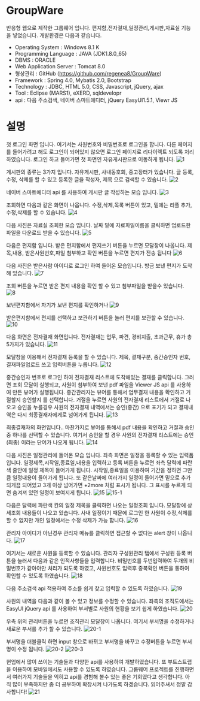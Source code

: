 # GroupWare
반응형 웹으로 제작한 그룹웨어 입니다. 
편지함,전자결재,일정관리,게시판,자료실 기능을 넣었습니다.
개발환경은 다음과 같습니다.

- Operating System : Windows 8.1 K
- Programming Language : JAVA (JDK1.8.0_65)
- DBMS : ORACLE
- Web Application Server : Tomcat 8.0
- 형상관리 : GitHub (https://github.com/regenea8/GroupWare)
- Framework : Spring 4.0, Mybatis 2.0, Bootstrap
- Technology : JDBC, HTML 5.0, CSS, Javascript, jQuery, ajax
- Tool : Eclipse (MARS1), eXERD, sqldevelopr  
- api : 다음 주소검색, 네이버 스마트에디터, jQuery EasyUI1.5.1, Viewr JS

# 설명

첫 로그인 화면 입니다. 
여기서는 사원번호와 비밀번호로 로그인을 합니다.
다른 페이지를 들어가려고 해도 로그인이 되어있지 않으면 로그인 페이지로 리다이렉트 되도록 처리 하였습니다.
로그인 하고 들어가면 첫 화면인 자유게시판으로 이동하게 됩니다. 
![1](https://user-images.githubusercontent.com/23238585/62043999-d7cf9c00-b23c-11e9-8630-16489811210c.jpg)

게시판의 종류는 3가지 입니다. 
자유게시판, 사내동호회, 중고장터가 있습니다.
글 등록, 수정, 삭제를 할 수 있고 등록한 글을 작성자, 제목 으로 검색할 수 있습니다.
![2](https://user-images.githubusercontent.com/23238585/62044000-d8683280-b23c-11e9-9a0d-1b4cde9b7db5.jpg)

네이버 스마트에디터 api 를 사용하여 게시판 글 작성하는 모습 입니다.
![3](https://user-images.githubusercontent.com/23238585/62044001-d8683280-b23c-11e9-8cf7-7b9a6c41cb5c.jpg)

조회하면 다음과 같은 화면이 나옵니다. 
수정,삭제,목록 버튼이 있고, 밑에는 리플 추가,수정,삭제를 할 수 있습니다.
![4](https://user-images.githubusercontent.com/23238585/62044002-d8683280-b23c-11e9-84cc-8f6c1626d1bb.jpg)

다음 사진은 자료실 조회한 모습 입니다. 
날짜 밑에 자료파일이름을 클릭하면  업로드한 파일을 다운로드 받을 수 있습니다.
![5](https://user-images.githubusercontent.com/23238585/62044003-d8683280-b23c-11e9-8aca-4f2d97a4cd26.jpg)

다음은 편지함 입니다. 받은 편지함에서 편지쓰기 버튼을 누르면 모달창이 나옵니다.
제목,내용, 받은사원번호,파일 첨부하고 확인 버튼을 누르면 편지가 전송 됩니다
![6](https://user-images.githubusercontent.com/23238585/62044004-d900c900-b23c-11e9-8b9d-84f5d353ef84.jpg)

다음 사진은 받은사람 아이디로 로그인 하여 들어온 모습입니다.
방금 보낸 편지가 도착해 있습니다.
![7](https://user-images.githubusercontent.com/23238585/62044005-d900c900-b23c-11e9-809d-e7b5930fd3d6.jpg)

조회 버튼을 누르면 받은 편지 내용을 확인 할 수 있고 첨부파일을 받을수 있습니다.
![8](https://user-images.githubusercontent.com/23238585/62044006-d900c900-b23c-11e9-89d6-3fd84b6bce48.jpg)

보낸편지함에서 자기가 보낸 편지를 확인하거나
![9](https://user-images.githubusercontent.com/23238585/62044007-d900c900-b23c-11e9-905c-20f92f39ec95.jpg)

받은편지함에서 편지를 선택하고 보관하기 버튼을 눌러 편지를 보관할 수 있습니다.
![10](https://user-images.githubusercontent.com/23238585/62044009-d9995f80-b23c-11e9-9736-23d6123d4f64.jpg)

다음 화면은 전자결재 화면입니다. 
전자결재는 업무, 파견, 경비지출, 초과근무, 휴가 총 5가지가 있습니다. 
![11](https://user-images.githubusercontent.com/23238585/62044010-d9995f80-b23c-11e9-9775-3de2f1609afa.jpg)

모달창을 이용해서 전자결재 등록을 할 수 있습니다.
제목, 결재구분, 중간승인자 번호, 결재파일업로드 쓰고 입력버튼을 누릅니다. 
![12](https://user-images.githubusercontent.com/23238585/62044011-d9995f80-b23c-11e9-97f7-0eef676737d9.jpg)

중간승인자 번호로 로그인 하여 전자결재 리스트에 도착해있는 결재를 클릭합니다.
그러면 조회 모달이 실행되고, 사원이 첨부하여 보낸 pdf 파일을 Viewer JS api 를 사용하여 만든 뷰어가 실행됩니다.
중간관리자는 뷰어를 통해서 업무결재 내용을 확인하고 거절할지 승인할지 를 선택합니다.
거절을 누르면 사원의 전자결재 리스트에서 거절로 나오고 승인을 누를경우 사원의 전자결재 내역에서는 승인(중간) 으로 표기가 되고 결재내역은 다시 최종결재자에게로 넘어가게 됩니다.
![13](https://user-images.githubusercontent.com/23238585/62044012-d9995f80-b23c-11e9-9d89-28edffcdde37.jpg)

최종결재자의 화면입니다.. 마찬가지로 뷰어를 통해서 pdf 내용을 확인하고 거절과 승인 중 하나를 선택할 수 있습니다. 
여기서 승인을 할 경우 사원의 전자결재 리스트에는 승인(최종) 이라는 단어가 나오게 됩니다.
![14](https://user-images.githubusercontent.com/23238585/62044014-da31f600-b23c-11e9-9f2f-3e06c8b1595c.jpg)

다음 사진은 일정관리에 들어온 모습 입니다.
좌측 화면은 일정을 등록할 수 있는 입력폼 입니다.
일정제목,시작일,종료일,내용을 입력하고 등록 버튼을 누르면 좌측 달력에 파란색 줄안에 일정 제목이 들어가게 됩니다.
시작일,종료일을 이용하여 기간을 정하면 그만큼 일정내용이 들어가게 됩니다.
또 같은날짜에 여러가지 일정이 들어가면 밑으로 추가 되게끔 되어있고 3개 이상 넘어가면 +2more 처럼 표시가 됩니다.
그 표시를 누르게 되면 숨겨져 있던 일정이 보여지게 됩니다.
![15](https://user-images.githubusercontent.com/23238585/62044016-da31f600-b23c-11e9-828e-596f0a0516ff.jpg)
![15-1](https://user-images.githubusercontent.com/23238585/62044017-da31f600-b23c-11e9-8c14-2c9134217906.jpg)

다음은 달력에 파란색 칸의 일정 제목을 클릭하면 나오는 일정조회 입니다.
모달창에 상세조회 내용들이 나오고 있습니다.
사내 일정이기 때문에 로그인 한 사원이 수정,삭제를 할 수 없지만 개인 일정에서는 수정 삭제가 가능 합니다.
![16](https://user-images.githubusercontent.com/23238585/62044018-da31f600-b23c-11e9-8ebb-bf1be50b05b6.jpg)

관리자 아이디가 아닌경우 관리자 메뉴를 클릭하면 접근할 수 없다는 alert 창이 나옵니다.
![17](https://user-images.githubusercontent.com/23238585/62044019-daca8c80-b23c-11e9-8570-33c9a796f96d.jpg)

여기서는 새로운 사원을 등록할 수 있습니다.
관리자 구성원관리 탭에서 구성원 등록 버튼을 눌러서 다음과 같은 인적사항들을 입력합니다.
비밀번호를 두번입력하여 두개의 비밀번호가 같아야만 처리가 되도록 하였고, 사원번호도 입력후 중복확인 버튼을 통하여 확인할 수 있도록 하였습니다.
![18](https://user-images.githubusercontent.com/23238585/62044020-daca8c80-b23c-11e9-84cb-c8a3a02aef7b.jpg)

다음 주소검색 api 적용하여 주소를 쉽게 찾고 입력할 수 있도록 하였습니다.
![19](https://user-images.githubusercontent.com/23238585/62044021-daca8c80-b23c-11e9-9252-6305ed0c5264.jpg)

사원의 내역을 다음과 같이 볼 수 있고 정보를 수정할 수 있습니다.
좌측의 조직도에서는 EasyUI jQuery api 를 사용하여 부서별로 사원의 현황을 보기 쉽게 하였습니다.
![20](https://user-images.githubusercontent.com/23238585/62044023-daca8c80-b23c-11e9-9721-c5f91714364a.jpg)

우측 위의 관리버튼을 누르면 조직관리 모달창이 나옵니다.
여기서 부서명을 수정하거나 새로운 부서를 추가 할 수 있습니다.
![20-1](https://user-images.githubusercontent.com/23238585/62044024-db632300-b23c-11e9-96cd-5c9659260598.jpg)

부서명을 더블클릭 하면 input 창으로 바뀌고 부서명을 바꾸고 수정버튼을 누르면 부서명이 수정 됩니다.
![20-2](https://user-images.githubusercontent.com/23238585/62044026-db632300-b23c-11e9-9895-4fa95c7990dc.jpg)
![20-3](https://user-images.githubusercontent.com/23238585/62044028-db632300-b23c-11e9-8a13-7a6841a5cc8b.jpg)

현업에서 많이 쓰이는 기술들과 다양한 api를 사용하여 개발하였습니다.
또 부트스트랩을 이용하여 모바일에서도 사용할 수 있도록 하였습니다.
그룹웨어 프로젝트를 진행하면서 여러가지 기술들을 익히고 api를 경험해 볼수 있는 좋은 기회였다고 생각합니다.
아직 많이 부족하지만 좀 더 공부하여 확장시켜 나가도록 하겠습니다. 읽어주셔서 정말 감사합니다!
![21](https://user-images.githubusercontent.com/23238585/62044029-db632300-b23c-11e9-831a-2b2b5eb1a4da.png)
